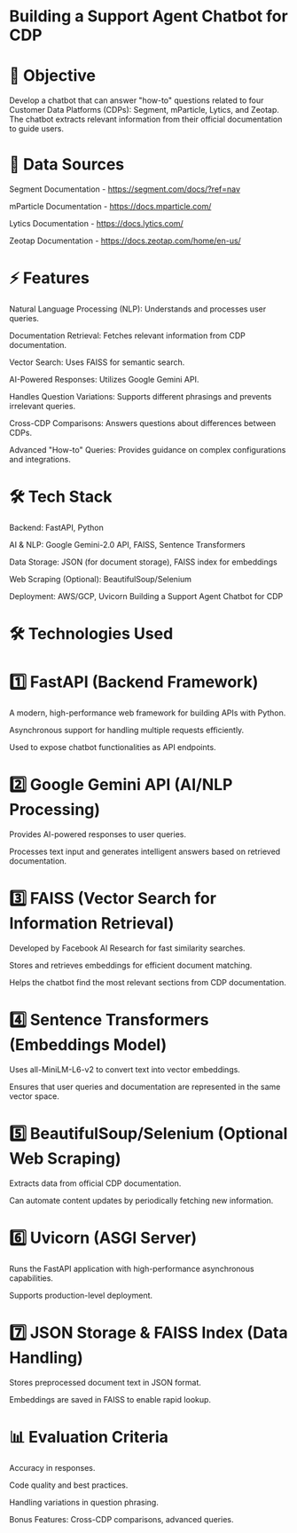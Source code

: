 # Building a Support Agent Chatbot for CDP

# 📌 Objective

Develop a chatbot that can answer "how-to" questions related to four Customer Data Platforms (CDPs): Segment, mParticle, Lytics, and Zeotap. The chatbot extracts relevant information from their official documentation to guide users.

# 🔗 Data Sources

Segment Documentation - https://segment.com/docs/?ref=nav

mParticle Documentation - https://docs.mparticle.com/

Lytics Documentation - https://docs.lytics.com/

Zeotap Documentation - https://docs.zeotap.com/home/en-us/

# ⚡ Features

Natural Language Processing (NLP): Understands and processes user queries.

Documentation Retrieval: Fetches relevant information from CDP documentation.

Vector Search: Uses FAISS for semantic search.

AI-Powered Responses: Utilizes Google Gemini API.

Handles Question Variations: Supports different phrasings and prevents irrelevant queries.

Cross-CDP Comparisons: Answers questions about differences between CDPs.

Advanced "How-to" Queries: Provides guidance on complex configurations and integrations.

# 🛠 Tech Stack

Backend: FastAPI, Python

AI & NLP: Google Gemini-2.0 API, FAISS, Sentence Transformers

Data Storage: JSON (for document storage), FAISS index for embeddings

Web Scraping (Optional): BeautifulSoup/Selenium

Deployment: AWS/GCP, Uvicorn
Building a Support Agent Chatbot for CDP

# 🛠 Technologies Used

# 1️⃣ FastAPI (Backend Framework)

A modern, high-performance web framework for building APIs with Python.

Asynchronous support for handling multiple requests efficiently.

Used to expose chatbot functionalities as API endpoints.

# 2️⃣ Google Gemini API (AI/NLP Processing)

Provides AI-powered responses to user queries.

Processes text input and generates intelligent answers based on retrieved documentation.

# 3️⃣ FAISS (Vector Search for Information Retrieval)

Developed by Facebook AI Research for fast similarity searches.

Stores and retrieves embeddings for efficient document matching.

Helps the chatbot find the most relevant sections from CDP documentation.

# 4️⃣ Sentence Transformers (Embeddings Model)

Uses all-MiniLM-L6-v2 to convert text into vector embeddings.

Ensures that user queries and documentation are represented in the same vector space.

# 5️⃣ BeautifulSoup/Selenium (Optional Web Scraping)

Extracts data from official CDP documentation.

Can automate content updates by periodically fetching new information.

# 6️⃣ Uvicorn (ASGI Server)

Runs the FastAPI application with high-performance asynchronous capabilities.

Supports production-level deployment.

# 7️⃣ JSON Storage & FAISS Index (Data Handling)

Stores preprocessed document text in JSON format.

Embeddings are saved in FAISS to enable rapid lookup.

# 📊 Evaluation Criteria

Accuracy in responses.

Code quality and best practices.

Handling variations in question phrasing.

Bonus Features: Cross-CDP comparisons, advanced queries.

